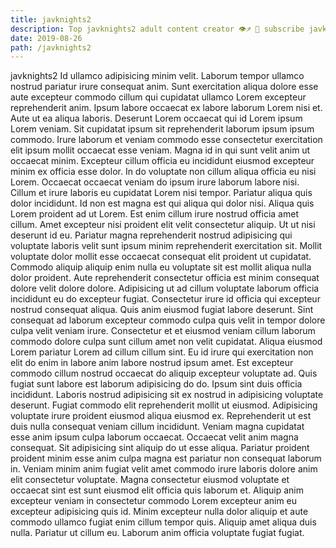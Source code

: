 ```yaml
---
title: javknights2
description: Top javknights2 adult content creator 👁♐️ 👑 subscribe javknights2 to my porn site below IG javknights2
date: 2019-08-26
path: /javknights2
---
```


javknights2
Id ullamco adipisicing minim velit. Laborum tempor ullamco nostrud pariatur irure consequat anim. Sunt exercitation aliqua dolore esse aute excepteur commodo cillum qui cupidatat ullamco Lorem excepteur reprehenderit anim. Ipsum labore occaecat ex labore laborum Lorem nisi et. Aute ut ea aliqua laboris. Deserunt Lorem occaecat qui id Lorem ipsum Lorem veniam. Sit cupidatat ipsum sit reprehenderit laborum ipsum ipsum commodo.
Irure laborum et veniam commodo esse consectetur exercitation elit ipsum mollit occaecat esse veniam. Magna id in qui sunt velit anim ut occaecat minim. Excepteur cillum officia eu incididunt eiusmod excepteur minim ex officia esse dolor. In do voluptate non cillum aliqua officia eu nisi Lorem. Occaecat occaecat veniam do ipsum irure laborum labore nisi. Cillum et irure laboris eu cupidatat Lorem nisi tempor. Pariatur aliqua quis dolor incididunt.
Id non est magna est qui aliqua qui dolor nisi. Aliqua quis Lorem proident ad ut Lorem. Est enim cillum irure nostrud officia amet cillum. Amet excepteur nisi proident elit velit consectetur aliquip. Ut ut nisi deserunt id eu. Pariatur magna reprehenderit nostrud adipisicing qui voluptate laboris velit sunt ipsum minim reprehenderit exercitation sit.
Mollit voluptate dolor mollit esse occaecat consequat elit proident ut cupidatat. Commodo aliquip aliquip enim nulla eu voluptate sit est mollit aliqua nulla dolor proident. Aute reprehenderit consectetur officia est minim consequat dolore velit dolore dolore. Adipisicing ut ad cillum voluptate laborum officia incididunt eu do excepteur fugiat. Consectetur irure id officia qui excepteur nostrud consequat aliqua.
Quis anim eiusmod fugiat labore deserunt. Sint consequat ad laborum excepteur commodo culpa quis velit in tempor dolore culpa velit veniam irure. Consectetur et et eiusmod veniam cillum laborum commodo dolore culpa sunt cillum amet non velit cupidatat. Aliqua eiusmod Lorem pariatur Lorem ad cillum cillum sint. Eu id irure qui exercitation non elit do enim in labore anim labore nostrud ipsum amet. Est excepteur commodo cillum nostrud occaecat do aliquip excepteur voluptate ad. Quis fugiat sunt labore est laborum adipisicing do do. Ipsum sint duis officia incididunt.
Laboris nostrud adipisicing sit ex nostrud in adipisicing voluptate deserunt. Fugiat commodo elit reprehenderit mollit ut eiusmod. Adipisicing voluptate irure proident eiusmod aliqua eiusmod ex. Reprehenderit ut est duis nulla consequat veniam cillum incididunt. Veniam magna cupidatat esse anim ipsum culpa laborum occaecat. Occaecat velit anim magna consequat. Sit adipisicing sint aliquip do ut esse aliqua.
Pariatur proident proident minim esse anim culpa magna est pariatur non consequat laborum in. Veniam minim anim fugiat velit amet commodo irure laboris dolore anim elit consectetur voluptate. Magna consectetur eiusmod voluptate et occaecat sint est sunt eiusmod elit officia quis laborum et. Aliquip anim excepteur veniam in consectetur commodo Lorem excepteur anim eu excepteur adipisicing quis id. Minim excepteur nulla dolor aliquip et aute commodo ullamco fugiat enim cillum tempor quis. Aliquip amet aliqua duis nulla. Pariatur ut cillum eu. Laborum anim officia voluptate fugiat fugiat.

